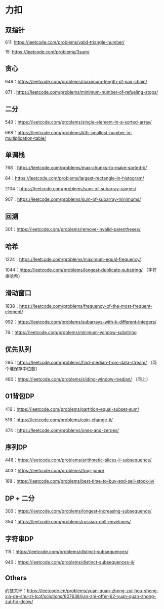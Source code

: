 # 力扣
## 双指针
611: https://leetcode.com/problems/valid-triangle-number/

15: https://leetcode.com/problems/3sum/

## 贪心
646：https://leetcode.com/problems/maximum-length-of-pair-chain/

871：https://leetcode.com/problems/minimum-number-of-refueling-stops/

## 二分
540：https://leetcode.com/problems/single-element-in-a-sorted-array/

668：https://leetcode.com/problems/kth-smallest-number-in-multiplication-table/

## 单调栈
768：https://leetcode.com/problems/max-chunks-to-make-sorted-ii/

84：https://leetcode.com/problems/largest-rectangle-in-histogram/

2104：https://leetcode.com/problems/sum-of-subarray-ranges/

907：https://leetcode.com/problems/sum-of-subarray-minimums/

## 回溯
301：https://leetcode.com/problems/remove-invalid-parentheses/

## 哈希
1224：https://leetcode.com/problems/maximum-equal-frequency/

1044：https://leetcode.com/problems/longest-duplicate-substring/ （字符串哈希）

## 滑动窗口
1838：https://leetcode.com/problems/frequency-of-the-most-frequent-element/

992：https://leetcode.com/problems/subarrays-with-k-different-integers/

76：https://leetcode.com/problems/minimum-window-substring

## 优先队列
295：https://leetcode.com/problems/find-median-from-data-stream/ （两个堆保存中位数）

480：https://leetcode.com/problems/sliding-window-median/ （同上）

## 01背包DP
416：https://leetcode.com/problems/partition-equal-subset-sum/

518：https://leetcode.com/problems/coin-change-ii/

474：https://leetcode.com/problems/ones-and-zeroes/

## 序列DP
446：https://leetcode.com/problems/arithmetic-slices-ii-subsequence/

403：https://leetcode.com/problems/frog-jump/

188：https://leetcode.com/problems/best-time-to-buy-and-sell-stock-iv/

## DP + 二分
300：https://leetcode.com/problems/longest-increasing-subsequence/

354：https://leetcode.com/problems/russian-doll-envelopes/

## 字符串DP
115：https://leetcode.com/problems/distinct-subsequences/

940：https://leetcode.com/problems/distinct-subsequences-ii/

## Others
约瑟夫环：https://leetcode.cn/problems/yuan-quan-zhong-zui-hou-sheng-xia-de-shu-zi-lcof/solutions/607638/jian-zhi-offer-62-yuan-quan-zhong-zui-ho-dcow/
